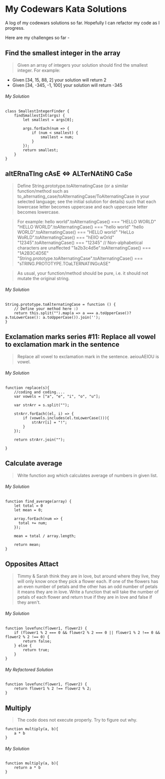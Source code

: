 # My Codewars Kata Solutions

A log of my codewars solutions so far. Hopefully I can refactor my code as I progress. 

Here are my challenges so far - 

## Find the smallest integer in the array

> Given an array of integers your solution should find the smallest integer. For example:

 - Given [34, 15, 88, 2] your solution will return 2
 - Given [34, -345, -1, 100] your solution will return -345

###### My Solution

```
class SmallestIntegerFinder {
    findSmallestInt(args) {
        let smallest = args[0];
      
        args.forEach(num => {
            if (num < smallest) {
                smallest = num;
            }
        });
        return smallest;
    }
}
```

## altERnaTIng cAsE <=> ALTerNAtiNG CaSe

> Define String.prototype.toAlternatingCase (or a similar function/method such as to_alternating_case/toAlternatingCase/ToAlternatingCase in your selected language; see the initial solution for details) such that each lowercase letter becomes uppercase and each uppercase letter becomes lowercase. 

> For example:
hello world".toAlternatingCase() === "HELLO WORLD"
"HELLO WORLD".toAlternatingCase() === "hello world"
"hello WORLD".toAlternatingCase() === "HELLO world"
"HeLLo WoRLD".toAlternatingCase() === "hEllO wOrld"
"12345".toAlternatingCase() === "12345" // Non-alphabetical characters are unaffected
"1a2b3c4d5e".toAlternatingCase() === "1A2B3C4D5E"
"String.prototype.toAlternatingCase".toAlternatingCase() === "sTRING.PROTOTYPE.TOaLTERNATINGcASE"

> As usual, your function/method should be pure, i.e. it should not mutate the original string.

###### My Solution

```
String.prototype.toAlternatingCase = function () {
    // Define your method here :)
    return this.split("").map(a => a === a.toUpperCase()? a.toLowerCase(): a.toUpperCase()).join('');
}
```

## Exclamation marks series #11: Replace all vowel to exclamation mark in the sentence

> Replace all vowel to exclamation mark in the sentence. aeiouAEIOU is vowel.

###### My Solution

```
function replace(s){
    //coding and coding....
    var vowels = ["a", "e", "i", "o", "u"];
  
    var strArr = s.split("");
  
    strArr.forEach((el, i) => {
        if (vowels.includes(el.toLowerCase())){
            strArr[i] = "!";
        }
    }); 	
    
    return strArr.join("");	

}
```

## Calculate average

> Write function avg which calculates average of numbers in given list.

###### My Solution

```
function find_average(array) {
    let total = 0
    let mean = 0;
  
    array.forEach(num => {
      total += num;
    });
  
    mean = total / array.length;
    
    return mean;
}
```

## Opposites Attact

> Timmy & Sarah think they are in love, but around where they live, they will only know once they pick a flower each. If one of the flowers has an even number of petals and the other has an odd number of petals it means they are in love. Write a function that will take the number of petals of each flower and return true if they are in love and false if they aren't.

###### My Solution

```
function lovefunc(flower1, flower2) {
    if (flower1 % 2 === 0 && flower2 % 2 === 0 || flower1 % 2 !== 0 && flower2 % 2 !== 0) {
        return false;
    } else {
        return true;
    }
}
```

###### My Refactored Solution

```
function lovefunc(flower1, flower2) {
    return flower1 % 2 !== flower2 % 2;
}
```

## Multiply

> The code does not execute properly. Try to figure out why.

```
function multiply(a, b){
    a * b
}
```

###### My Solution

```
function multiply(a, b){
    return a * b
}
```

